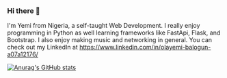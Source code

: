 ### Hi there 👋

I'm Yemi from Nigeria, a self-taught Web Development. I really enjoy programming in Python as well learning frameworks like FastApi, Flask, and Bootstrap.
I also enjoy making music and networking in general. You can check out my LinkedIn at https://www.linkedin.com/in/olayemi-balogun-a07a12176/

[![Anurag's GitHub stats](https://github-readme-stats.vercel.app/api?username=yemibalogun)](https://github.com/yemibalogun/github-readme-stats)
